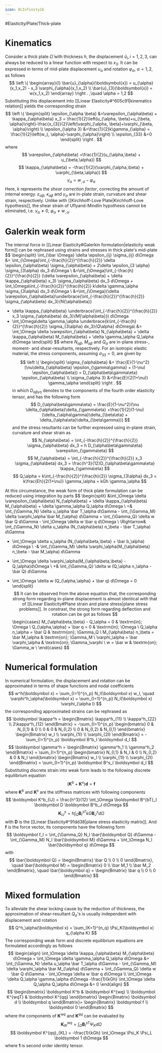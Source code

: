 ```yaml
---
icon: OcInfinity16
---
```


#Elasticity/Plate/Thick-plate 

# Kinematics
Consider a thick plate $\bar \Omega$ with thickness $h$, the displacement $\bar u_i, i=1,2,3$, can always be reduced to a linear function with respect to $x_3$. It can be expressed in terms of mid-plate displacement $u_\alpha$ and rotation $\varphi_\alpha$, $\alpha=1,2$, as follows
$$
\left \{
\begin{array}{l}
\bar{u}_{\alpha}(\boldsymbol{x}) = u_{\alpha}(x_1,x_2) - x_3 \varphi_{\alpha}(x_1,x_2) \\
\bar{u}_{3}(\boldsymbol{x}) = w(x_1,x_2)
\end{array}
\right .
,\quad \alpha = 1,2
$$
Substituting this displacement into [[Linear Elasticity#^605c91|kinematics relation]] yields the corresponding strain
$$
\left \{
\begin{split}
\epsilon_{\alpha \beta} &=\varepsilon_{\alpha\beta} + \kappa_{\alpha\beta} x_3 = \frac{1}{2}\left(u_{\alpha, \beta}+u_{\beta, \alpha}\right)-\frac{x_{3}}{2}\left(\varphi_{\alpha, \beta}+\varphi_{\beta, \alpha}\right) \\
\epsilon_{\alpha 3} &=\frac{1}{2}k\gamma_{\alpha} = \frac{1}{2}\left(w_{, \alpha}-\varphi_{\alpha}\right) \\
\epsilon_{33} &=0
\end{split}
\right .
$$
where
$$
\varepsilon_{\alpha\beta} =\frac{1}{2}(u_{\alpha,\beta} + u_{\beta,\alpha})
$$
$$
\kappa_{\alpha\beta} = -\frac{1}{2}(\varphi_{\alpha,\beta} + \varphi_{\beta,\alpha})
$$
$$
\gamma_\alpha = w_{,\alpha} - \varphi_\alpha
$$
Here, $k$ represents the *shear correction factor*, correcting the amount of internal energy. $\varepsilon_{\alpha\beta}$, $\kappa_{\alpha\beta}$ and $\gamma_\alpha$ are in-plate strain, curvature and shear strain, respectively. Unlike with [[Kirchhoff-Love Plate|Kirchhoff-Love hypothesis]], the shear strain of Uflyand-Mindlin hypothesis cannot be eliminated, i.e. $\gamma_\alpha \ne 0$, $\varphi_\alpha \ne w_{,\alpha}$. 

# Galerkin weak form
The internal force in [[Linear Elasticity#Galerkin formulation|elasticity weak form]] can be rephrased using strains and stresses in thick plate's mid-plate
$$
\begin{split}
\int_{\bar \Omega} \delta \epsilon_{ij} \sigma_{ij} d\Omega &=
\int_{\Omega}\int_{-\frac{h}{2}}^{\frac{h}{2}} \delta \epsilon_{\alpha\beta} \sigma_{\alpha\beta} + 2\delta \epsilon_{3 \alpha} \sigma_{3\alpha} dx_3 d\Omega \\
&=\int_{\Omega}\int_{-\frac{h}{2}}^{\frac{h}{2}} (\delta \varepsilon_{\alpha\beta} + \delta \kappa_{\alpha\beta} x_3) \sigma_{\alpha\beta} dx_3 d\Omega + \int_\Omega\int_{-\frac{h}{2}}^{\frac{h}{2}} k\delta \gamma_\alpha \sigma_{3\alpha} dx_3 d\Omega \\
&=\int_{\Omega}(\delta \varepsilon_{\alpha\beta}\underbrace{\int_{-\frac{h}{2}}^{\frac{h}{2}} \sigma_{\alpha\beta} dx_3}_{N_{\alpha\beta}}
+ \delta \kappa_{\alpha\beta} \underbrace{\int_{-\frac{h}{2}}^{\frac{h}{2}} x_3 \sigma_{\alpha\beta} dx_3}_{M_{\alpha\beta}}) d\Omega 
+ \int_\Omega\delta \gamma_\alpha \underbrace{k\int_{-\frac{h}{2}}^{\frac{h}{2}} \sigma_{3\alpha} dx_3}_{Q_\alpha} d\Omega\\
&= \int_\Omega \delta \varepsilon_{\alpha\beta} N_{\alpha\beta} + \delta \kappa_{\alpha\beta} M_{\alpha\beta} + \delta \gamma_\alpha Q_\alpha d\Omega
\end{split}
$$
where $N_{\alpha\beta}$, $M_{\alpha\beta}$ and $Q_\alpha$ are in-plane stress-, moment- and shear-resultants, respectively. For an isotropic elastic material, the stress components, assuming $\sigma_{33}=0$, are given by
$$
\left \{
\begin{split}
\sigma_{\alpha\beta} &= \frac{E}{1-\nu^2} (\nu\delta_{\alpha\beta} \epsilon_{\gamma\gamma} + (1-\nu) \epsilon_{\alpha\beta}) = D_{\alpha\beta\gamma\eta} \epsilon_{\alpha\beta} \\
\sigma_{\alpha 3} &=\frac{E}{2(1+\nu)} \gamma_\alpha
\end{split}
\right .
$$
in which $D_{\alpha\beta\gamma\eta}$ denotes to the components of the fourth order elasticity tensor, and has the following form
$$
D_{\alpha\beta\gamma\eta} = \frac{E}{1-\nu^2}(\nu \delta_{\alpha\beta}\delta_{\gamma\eta} +\frac{1}{2}(1-\nu)(\delta_{\alpha\gamma}\delta_{\beta\eta} + \delta_{\alpha\eta}\delta_{\beta\gamma}))
$$
and the stress resultants can be further expressed using in-plane strain, curvature and shear strain as
$$
N_{\alpha\beta} = \int_{-\frac{h}{2}}^{\frac{h}{2}} \sigma_{\alpha\beta} dx_3 = h D_{\alpha\beta\gamma\eta} \varepsilon_{\gamma\eta}
$$
$$
M_{\alpha\beta} = \int_{-\frac{h}{2}}^{\frac{h}{2}} x_3 \sigma_{\alpha\beta} dx_3 = \frac{h^3}{12}D_{\alpha\beta\gamma\eta} \kappa_{\gamma\eta}
$$
$$
Q_\alpha = k\int_{-\frac{h}{2}}^{\frac{h}{2}} \sigma_{3\alpha} dx_3 = k\frac{Eh}{2(1+\nu)} \gamma_\alpha = kGh \gamma_\alpha
$$

At this circumstance, the weak form of thick plate formulation can be reduced using integration by parts
$$
\begin{split}
&\int_\Omega \delta \varepsilon_{\alpha\beta} N_{\alpha\beta} + \delta \kappa_{\alpha\beta} M_{\alpha\beta} + \delta \gamma_\alpha Q_\alpha d\Omega \\
=& \int_{\Gamma_N} \delta u_\alpha \bar T_\alpha d\Gamma - \int_{\Gamma_M} \delta \varphi_\alpha \bar M_{\alpha} d\Gamma + \int_{\Gamma_Q} \delta w \bar Q d\Gamma - \int_\Omega \delta w \bar q d\Omega \\
\Rightarrow& \int_{\Gamma_N} \delta u_\alpha (N_{\alpha\beta} n_\beta - \bar T_\alpha) d\Gamma
- \int_\Omega \delta u_\alpha (N_{\alpha\beta,\beta} + \bar b_\alpha) d\Omega \\
-& \int_{\Gamma_M} \delta \varphi_\alpha(M_{\alpha\beta} n_\beta - \bar M_\alpha) d\Gamma 
+ \int_\Omega \delta \varphi_\alpha(M_{\alpha\beta,\beta} - Q_\alpha)d\Omega \\
+& \int_{\Gamma_Q} \delta w (Q_\alpha n_\alpha - \bar Q) d\Gamma
- \int_\Omega \delta w (Q_{\alpha,\alpha} + \bar q) d\Omega = 0
\end{split}
$$
It can be observed from the above equation that, the corresponding strong form regarding in-plane displacement is almost identical with that of [[Linear Elasticity#Plane strain and plane stress|plane stress problems]]. In constrast, the strong form regarding deflection and rotation can be got as follows
$$
\begin{cases}
M_{\alpha\beta,\beta} - Q_\alpha = 0 & \textrm{in}\; \Omega \\
Q_{\alpha,\alpha} + \bar q = 0 & \textrm{in}\; \Omega \\
Q_\alpha n_\alpha = \bar Q & \textrm{on}\; \Gamma_Q \\
M_{\alpha\beta} n_\beta = \bar M_\alpha & \textrm{on}\; \Gamma_M \\
\varphi_\alpha = \bar \varphi_\alpha & \textrm{on}\; \Gamma_\varphi \\
w = \bar w & \textrm{on}\; \Gamma_w \\
\end{cases}
$$

# Numerical formulation
In numerical formulation, the displacement and rotation can be approximated in terms of shape functions and nodal coefficients
$$
w^h(\boldsymbol x) = \sum_{I=1}^{n_p} N_I(\boldsymbol x) w_I, \quad
\varphi^h_\alpha(\boldsymbol x) = \sum_{I=1}^{n_p} N_I(\boldsymbol x) \varphi_{\alpha I}
$$
the corresponding approximated strains can be rephrased as
$$
\boldsymbol \kappa^h = 
\begin{Bmatrix}
\kappa^h_{11} \\ \kappa^h_{22} \\ 2\kappa^h_{12} 
\end{Bmatrix} = -\sum_{I=1}^{n_p}
\begin{bmatrix}
0 & N_{I,1} & 0 \\ 0 & 0 & N_{I,2} \\ 0 & N_{I,2} & N_{I,1}
\end{bmatrix}
\begin{Bmatrix}
w_I \\ \varphi_{1I} \\ \varphi_{2I}
\end{Bmatrix} = - \sum_{I=1}^{n_p} \boldsymbol B^b_I \boldsymbol d_I
$$
$$
\boldsymbol \gamma^h = 
\begin{Bmatrix}
\gamma^h_1 \\ \gamma^h_2
\end{Bmatrix} = \sum_{I=1}^{n_p}
\begin{bmatrix}
N_{I,1} & N_I & 0 \\
N_{I,2} & 0 & N_I
\end{bmatrix}
\begin{Bmatrix}
w_I \\ \varphi_{1I} \\ \varphi_{2I}
\end{Bmatrix} = \sum_{I=1}^{n_p} \boldsymbol B^s_I \boldsymbol d_I
$$
Substituting discrete strain into weak form leads to the following discrete equilibrium equation
$$
(\boldsymbol K^b + \boldsymbol K^s) \boldsymbol d = \boldsymbol f
$$
where $\boldsymbol K^b$ and $\boldsymbol K^s$ are the stiffness matrices with following components
$$
\boldsymbol K^b_{IJ} = \frac{h^3}{12} \int_\Omega \boldsymbol B^{bT}_I \boldsymbol D \boldsymbol B^b_J d\Omega
$$
$$
\boldsymbol K^s_{IJ} = h \int_\Omega \boldsymbol B^{sT}_I kG \boldsymbol B^s_J d\Omega
$$
with $\boldsymbol D$ is the [[Linear Elasticity#^91dd38|plane stress elasticity matrix]].
And $\boldsymbol f$ is the force vector, its components have the following form
$$
\boldsymbol f_I = \int_{\Gamma_Q} N_I \bar{\boldsymbol Q} d\Gamma - \int_{\Gamma_M} N_I \bar{\boldsymbol M} d\Gamma + \int_\Omega N_I \bar{\boldsymbol q} d\Omega
$$
with
$$
\bar{\boldsymbol Q} = 
\begin{Bmatrix}
\bar Q \\ 0 \\ 0
\end{Bmatrix}, \quad
\bar{\boldsymbol M} =
\begin{Bmatrix}
0 \\ \bar M_1 \\ \bar M_2
\end{Bmatrix}, \quad
\bar{\boldsymbol q} =
\begin{Bmatrix}
\bar q \\ 0 \\ 0
\end{Bmatrix}
$$
# Mixed formulation
To alleviate the shear locking cause by the reduction of thickness, the approximation of shear-resultant $Q_\alpha$'s is usually independent with displacement and rotation 
$$
Q^h_\alpha(\boldsymbol x) = \sum_{K=1}^{n_q} \Psi_K(\boldsymbol x) q_{\alpha K}
$$
The corresponding weak form and discrete equilibrium equations are formulated accordingly as follows
$$
\begin{align}
\int_\Omega \delta \kappa_{\alpha\beta} M_{\alpha\beta} d\Omega + \int_\Omega \delta \gamma_\alpha Q_\alpha d\Omega
&= \int_{\Gamma_N} \delta u_\alpha \bar T_\alpha d\Gamma - \int_{\Gamma_M} \delta \varphi_\alpha \bar M_{\alpha} d\Gamma + \int_{\Gamma_Q} \delta w \bar Q d\Gamma - \int_\Omega \delta w \bar q d\Omega \\
\int_\Omega \delta Q_\alpha \gamma_\alpha d\Omega -\frac{1}{kGh} \int_\Omega \delta Q_\alpha Q_\alpha d\Omega &= 0
\end{align}
$$
$$
\begin{bmatrix}
\boldsymbol K^b & \boldsymbol K^{wq} \\
\boldsymbol K^{wqT} & \boldsymbol K^{qq}
\end{bmatrix}
\begin{Bmatrix}
\boldsymbol d \\ \boldsymbol q
\end{Bmatrix}= 
\begin{Bmatrix}
\boldsymbol f \\ \boldsymbol 0
\end{Bmatrix}
$$
where the components of $\boldsymbol K^{wq}$ and $\boldsymbol K^{qq}$ can be evaluated by
$$
\boldsymbol K^{wq}_{IK} = \int_\Omega \boldsymbol B^{sT}_I \Psi_K d\Omega
$$
$$
\boldsymbol K^{qq}_{KL} = -\frac{1}{kGh} \int_\Omega \Psi_K \Psi_L \boldsymbol 1 d\Omega
$$
where $\boldsymbol 1$ is second order identity tensor.
